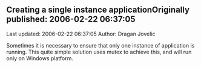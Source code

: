 ## Creating a single instance applicationOriginally published: 2006-02-22 06:37:05 
Last updated: 2006-02-22 06:37:05 
Author: Dragan Jovelic 
 
Sometimes it is necessary to ensure that only one instance of application is running. This quite simple solution uses mutex to achieve this, and will run only on Windows platform.